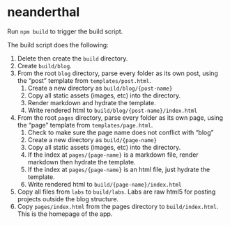 # neanderthal

Run `npm build` to trigger the build script.

The build script does the following:
1. Delete then create the `build` directory.
2. Create `build/blog`.
3. From the root `blog` directory, parse every folder as its own post, using the “post” template from `templates/post.html`.
    1. Create a new directory as `build/blog/{post-name}`
    2. Copy all static assets (images, etc) into the directory.
    3. Render markdown and hydrate the template.
    4. Write rendered html to `build/blog/{post-name}/index.html`
4. From the root `pages` directory, parse every folder as its own page, using the “page” template from `templates/page.html`.
    1. Check to make sure the page name does not conflict with “blog”
    2. Create a new directory as `build/{page-name}`
    3. Copy all static assets (images, etc) into the directory.
    4. If the index at `pages/{page-name}` is a markdown file, render markdown then hydrate the template.
    5. If the index at `pages/{page-name}` is an html file, just hydrate the template.
    6. Write rendered html to `build/{page-name}/index.html`
5. Copy all files from `labs` to `build/labs`. Labs are raw html5 for posting projects outside the blog structure.
6. Copy `pages/index.html` from the pages directory to `build/index.html`. This is the homepage of the app.
